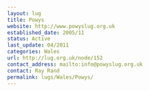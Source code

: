 ```yaml
---
layout: lug
title: Powys
website: http://www.powyslug.org.uk
established_date: 2005/11
status: Active
last_update: 04/2011
categories: Wales
url: http://lug.org.uk/node/152
contact_address: mailto:info@powyslug.org.uk
contact: Ray Rand
permalink: lugs/Wales/Powys/
---
```

